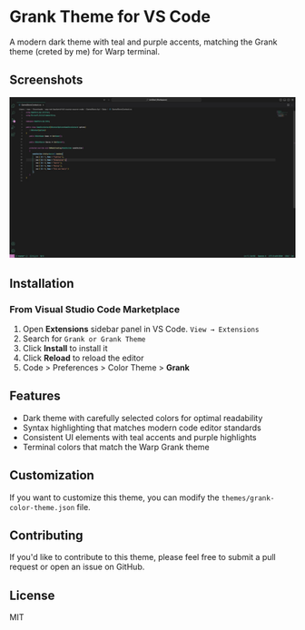 # Grank Theme for VS Code

A modern dark theme with teal and purple accents, matching the Grank theme (creted by me) for Warp terminal.

## Screenshots

![Grank Theme Screenshot](https://raw.githubusercontent.com/sambabib/grank-vscode/master/grank-screenshot.jpg)

## Installation

### From Visual Studio Code Marketplace

1. Open **Extensions** sidebar panel in VS Code. `View → Extensions`
2. Search for `Grank or Grank Theme`
3. Click **Install** to install it
4. Click **Reload** to reload the editor
5. Code > Preferences > Color Theme > **Grank**

## Features

- Dark theme with carefully selected colors for optimal readability
- Syntax highlighting that matches modern code editor standards
- Consistent UI elements with teal accents and purple highlights
- Terminal colors that match the Warp Grank theme

## Customization

If you want to customize this theme, you can modify the `themes/grank-color-theme.json` file.

## Contributing

If you'd like to contribute to this theme, please feel free to submit a pull request or open an issue on GitHub.

## License

MIT

